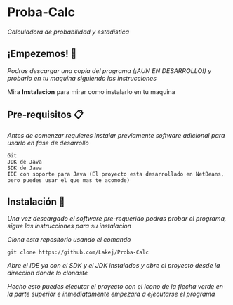 # Proba-Calc
_Calculadora de probabilidad y estadistica_


## ¡Empezemos! 🚀

_Podras descargar una copia del programa (¡AUN EN DESARROLLO!) y probarlo en tu maquina siguiendo las instrucciones_

Mira **Instalacion** para mirar como instalarlo en tu maquina


## Pre-requisitos 📋

_Antes de comenzar requieres instalar previamente software adicional para usarlo en fase de desarrollo_

```
Git
JDK de Java
SDK de Java
IDE con soporte para Java (El proyecto esta desarrollado en NetBeans, pero puedes usar el que mas te acomode)
```


## Instalación 🔧

_Una vez descargado el software pre-requerido podras probar el programa, sigue las instrucciones para su instalacion_

_Clona esta repositorio usando el comando_

```
git clone https://github.com/Lakej/Proba-Calc
```

_Abre el IDE ya con el SDK y el JDK instalados y abre el proyecto desde la direccion donde lo clonaste_

_Hecho esto puedes ejecutar el proyecto con el icono de la flecha verde en la parte superior e inmediatamente empezara a ejecutarse el programa_
